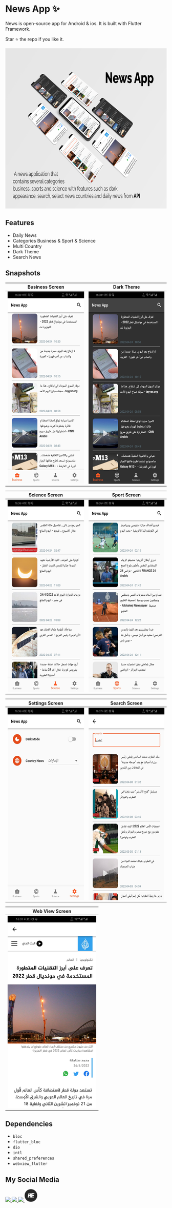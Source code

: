 #  News App ✨


News is open-source  app for Android & ios. It is built with Flutter Framework.

Star ⭐ the repo if you like it.

<p><img src="snapshots/Home.png" height="500" /></p>



## Features

 - Daily News 
 - Categories Business & Sport & Science
 - Multi Country
 - Dark Theme
 - Search News



## Snapshots 

| Business Screen | Dark Theme |
|------|-------|
|<img src="snapshots/BusinessScreen.jpg" height="600">|<img src="snapshots/BusinessScreenDark.jpg" height="600">|

| Science Screen | Sport  Screen |
|------|-------|
|<img src="snapshots/ScienceScreen.jpg" height="600">|<img src="snapshots/SportScreen.jpg" height="600">|

| Settings Screen | Search  Screen |
|------|-------|
|<img src="snapshots/SettingsScreen.jpg" height="600">|<img src="snapshots/SearchScreen.jpg" height="600">|

| Web View Screen |
|------|
|<img src="snapshots/ViewScreen.jpg" height="600">|

## Dependencies 
 -  `bloc`
 -  `flutter_bloc`
 -  `dio`
 -  `intl`
 -  `shared_preferences`
 -  `webview_flutter`



 ## My Social Media

<a href="https://www.linkedin.com/in/hicham-elarfaouy/">
  <img src="https://user-images.githubusercontent.com/102263474/167037474-83175bf7-4242-4d98-843c-1f1ac59b1833.png" width="40">
</a>

<a href="https://t.me/angelooo_1">
  <img src="https://user-images.githubusercontent.com/102263474/167041036-41fe31ea-1ad9-4137-bd45-5c93b3197763.png" width="40">
</a>

<a href="https://wa.me/21291838591">
  <img src="https://user-images.githubusercontent.com/102263474/167041180-d3b22022-1e83-459f-973d-18851a05eebd.png" width="40">
</a>

<a href="https://hicham-elarfaouy.github.io/#/">
  <img src="snapshots/MyLogo.png" width="40">
</a>
